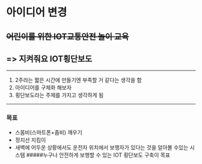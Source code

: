 # 아이디어 변경
## ~~어린이를 위한 IOT교통안전 놀이 교육~~
## => 지켜줘요 IOT횡단보도 
----

1. 2주라는 짧은 시간에 만들기엔 부족할 거 같다는 생각을 함
2. 아이디어를 구체화 해보자
3. 횡단보도라는 주제를 가지고 생각하게 됨

****
### 목표
- 스몸비(스마트폰+좀비) 깨우기
- 정지선 지킴이
- 새벽에 어두운 상황에서도 운전자 위치에서 보행자가 있다는 것을 알아볼 수있는 시스템
#####누구나 안전하게 보행할 수 있는 IOT 횡단보도 구축이 목표
    
